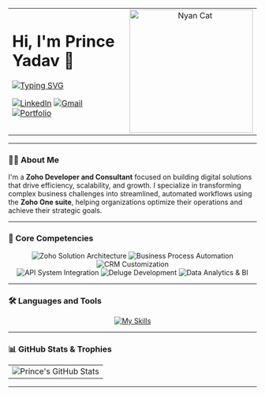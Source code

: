 <table border="0" cellpadding="0" cellspacing="0">
  <tr>
    <td width="65%" valign="top">
      <h1 align="left">Hi, I'm Prince Yadav 👋</h1>
      <p align="left">
        <a href="https://git.io/typing-svg"><img src="https://readme-typing-svg.herokuapp.com?font=Fira+Code&size=22&pause=1000&color=9436F7&center=false&vCenter=true&width=420&lines=Zoho+Developer;Business+Consultant;Driving+Business+Growth" alt="Typing SVG" /></a>
      </p>
      <p align="left">
        <a href="https://www.linkedin.com/in/princeyadav7/" target="_blank"><img src="https://img.shields.io/badge/LinkedIn-0A66C2?style=for-the-badge&logo=linkedin&logoColor=white" alt="LinkedIn"/></a>
        <a href="mailto:princeyadav841@gmail.com"><img src="https://img.shields.io/badge/Gmail-D14836?style=for-the-badge&logo=gmail&logoColor=white" alt="Gmail"/></a>
        <a href="https://princeyadav7.github.io/princeyadav.github.io/" target="_blank"><img src="https://img.shields.io/badge/Portfolio-9436F7?style=for-the-badge&logo=About.me&logoColor=white" alt="Portfolio"/></a>
      </p>
    </td>
    <td width="35%" align="center" valign="middle">
      <img src="https://cdn.vox-cdn.com/thumbor/SiIyeqmKIJGcOJccz94pHgwmgvQ=/0x0:1400x1400/1200x800/filters:focal(588x588:812x812):no_upscale()/cdn.vox-cdn.com/uploads/chorus_image/image/68837730/poptart1redrainbowfix_1.0.gif" alt="Nyan Cat" width="250">
    </td>
  </tr>
</table>

---

### 👨‍💻 About Me

I'm a **Zoho Developer and Consultant** focused on building digital solutions that drive efficiency, scalability, and growth. I specialize in transforming complex business challenges into streamlined, automated workflows using the **Zoho One suite**, helping organizations optimize their operations and achieve their strategic goals.

---

### 🚀 Core Competencies

<p align="center">
  <img src="https://img.shields.io/badge/Zoho-Solution_Architecture-9436F7?style=for-the-badge&labelColor=1F222E" alt="Zoho Solution Architecture"/>
  <img src="https://img.shields.io/badge/Business-Process_Automation-9436F7?style=for-the-badge&labelColor=1F222E" alt="Business Process Automation"/>
  <img src="https://img.shields.io/badge/CRM-Customization-9436F7?style=for-the-badge&labelColor=1F222E" alt="CRM Customization"/>
  <br>
  <img src="https://img.shields.io/badge/API-System_Integration-9436F7?style=for-the-badge&labelColor=1F222E" alt="API System Integration"/>
  <img src="https://img.shields.io/badge/Deluge-Development-9436F7?style=for-the-badge&labelColor=1F222E" alt="Deluge Development"/>
  <img src="https://img.shields.io/badge/Data-Analytics_&_BI-9436F7?style=for-the-badge&labelColor=1F222E" alt="Data Analytics & BI"/>
</p>

---

### 🛠️ Languages and Tools

<p align="center">
  <a href="https://skillicons.dev">
    <img src="https://skillicons.dev/icons?i=html,css,javascript,python,postman,mysql,postgres,git,github,vscode,figma&theme=dark&perline=10" alt="My Skills"/>
  </a>
</p>

---

### 📊 GitHub Stats & Trophies

<table align="center" border="0" cellpadding="0" cellspacing="0">
  <tr align="center">
    <td>
      <img src="https://github-readme-stats.vercel.app/api?username=princeyadav7&theme=dracula&hide_border=true&include_all_commits=true&count_private=true" alt="Prince's GitHub Stats"/>
    </td>
  </tr>
</table>

---
